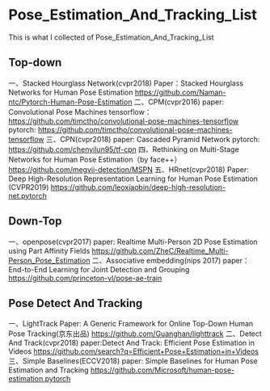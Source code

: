 # Pose_Estimation_And_Tracking_List
This is what I collected of Pose_Estimation_And_Tracking_List

## Top-down
一、Stacked Hourglass Network(cvpr2018) 
Paper：Stacked Hourglass Networks for Human Pose Estimation 
https://github.com/Naman-ntc/Pytorch-Human-Pose-Estimation 
二、CPM(cvpr2016) 
paper:  Convolutional Pose Machines 
tensorflow：https://github.com/timctho/convolutional-pose-machines-tensorflow 
pytorch:  https://github.com/timctho/convolutional-pose-machines-tensorflow 
三、CPN(cvpr2018) 
paper:  Cascaded Pyramid Network 
pytorch:  https://github.com/chenyilun95/tf-cpn 
四、Rethinking on Multi-Stage Networks for Human Pose Estimation（by face++） 
https://github.com/megvii-detection/MSPN 
五、HRnet(cvpr2018) 
Paper:  Deep High-Resolution Representation Learning for Human Pose Estimation (CVPR2019) 
https://github.com/leoxiaobin/deep-high-resolution-net.pytorch 

## Down-Top 
一、openpose(cvpr2017) 
paper:  Realtime Multi-Person 2D Pose Estimation using Part Affinity Fields 
https://github.com/ZheC/Realtime_Multi-Person_Pose_Estimation 
二、Associative embedding(nips 2017) 
paper：End-to-End Learning for Joint Detection and Grouping 
https://github.com/princeton-vl/pose-ae-train 

## Pose Detect And Tracking 
一、LightTrack 
Paper:  A Generic Framework for Online Top-Down Human Pose Tracking(京东出品) 
https://github.com/Guanghan/lighttrack 
二、Detect And Track(cvpr2018) 
paper:Detect And Track: Efficient Pose Estimation in Videos 
https://github.com/search?q=Efficient+Pose+Estimation+in+Videos 
三、Simple Baselines(ECCV2018) 
paper:  Simple Baselines for Human Pose Estimation and Tracking 
https://github.com/Microsoft/human-pose-estimation.pytorch 
